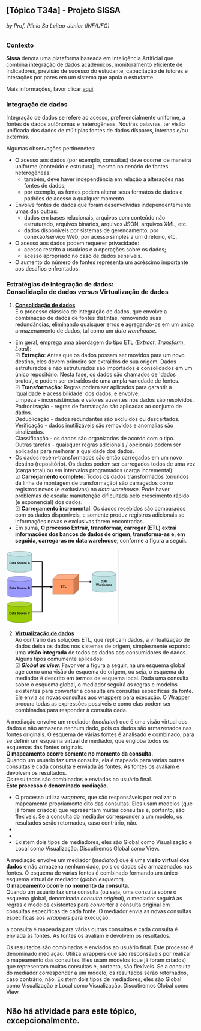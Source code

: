 ## [Tópico T34a] - Projeto SISSA
###### *by Prof. Plinio Sa Leitao-Junior (INF/UFG)*

### Contexto

**Sissa** denota uma plataforma baseada em Inteligência Artificial que combina integração de dados acadêmicos, monitoramento eficiente de indicadores, previsão de sucesso do estudante, capacitação de tutores e interações por pares em um sistema que apoia o estudante.

Mais informações, favor clicar [aqui](https://sissa.ufg.br/).

### Integração de dados

Integração de dados se refere ao acesso, preferencialmente uniforme, a fontes de dados autônomas e heterogêneas. Noutras palavras, ter visão unificada dos dados de múltiplas fontes de dados díspares, internas e/ou externas. 

Algumas observações pertinenetes:
- O acesso aos dados (por exemplo, consultas) deve ocorrer de maneira uniforme (conteúdo e estrutura), mesmo no cenário de fontes heterogêneas:
  - também, deve haver independência em relação a alterações nas fontes de dados;
  - por exemplo, as fontes podem alterar seus formatos de dados e padrões de acesso a qualquer momento.
- Envolve fontes de dados que foram desenvolvidas independentemente umas das outras:
  - dados em bases relacionais, arquivos com conteúdo não estruturado, arquivos binários, arquivos JSON, arquivos XML, etc.
  - dados disponíveis por sistemas de gerencamento, por conexão/serviço Web, por acesso simples a um diretório, etc.
- O acesso aos dados podem requerer privacidade:
  - acesso restrito a usuários e a operações sobre os dados;
  - acesso apropriado no caso de dados sensíveis.
- O aumento do número de fontes representa um acréscimo importante aos desafios enfrentados.

### Estratégias de integração de dados:<br>Consolidação de dados _versus_ Virtualização de dados

1. **<ins>Consolidação de dados</ins>**<br>
É o processo clássico de integração de dados, que envolve a combinação de dados de fontes distintas, removendo suas redundâncias, eliminando quaisquer erros e agregando-os em um único armazenamento de dados, tal como um _data warehouse_.<br>
- Em geral, emprega uma abordagem do tipo ETL (_Extract_, _Transform_, _Load_):<br>
&#9745; **Extração**: Antes que os dados possam ser movidos para um novo destino, eles devem primeiro ser extraídos de sua origem. Dados estruturados e não estruturados são importados e consolidados em um único repositório. Nesta fase, os dados são chamados de 'dados brutos', e podem ser extraídos de uma ampla variedade de fontes.<br>
&#9745; **Transformação**: Regras podem ser aplicados para garantir a 'qualidade e acessibilidade' dos dados, e envolve:<br>
Limpeza - inconsistências e valores ausentes nos dados são resolvidos.<br>
Padronização - regras de formatação são aplicadas ao conjunto de dados.<br>
Deduplicação - dados redundantes são excluídos ou descartados.<br>
Verificação - dados inutilizáveis são removidos e anomalias são sinalizadas.<br>
Classificação - os dados são organizados de acordo com o tipo.<br>
Outras tarefas - quaisquer regras adicionais / opcionais podem ser aplicadas para melhorar a qualidade dos dados.<br>
- Os dados recém-transformados são então carregados em um novo destino (repositório). Os dados podem ser carregados todos de uma vez (carga total) ou em intervalos programados (carga incremental):<br>
&#9745; **Carregamento completo**: Todos os dados transformados (oriundos da linha de montagem de transformação) são carragedos como registros novos (e exclusivos) no _data warehouse_. Pode haver problemas de escala: manutenção dificultada pelo crescimento rápido (e exponencial) dos dados.<br>
&#9745; **Carregamento incremental**: Os dados recebidos são comparados com os dados disponíveis, e somente produz registros adicionais se informações novas e exclusivas forem encontradas.
- Em suma, **O processo Extrair, transformar, carregar (ETL) extrai informações dos bancos de dados de origem, transforma-as e, em seguida, carrega-as no data warehouse**, conforme a figura a seguir.

<img src="../media/fig-integracao-por-consolidacao.jpg" width="300">

2. **<ins>Virtualização de dados</ins>**<br>
Ao contrário das soluções ETL, que replicam dados, a virtualização de dados deixa os dados nos sistemas de origem, simplesmente expondo uma **visão integrada** de todos os dados aos consumidores de dados.<br>Alguns tipos comumente aplicados:<br>
&#9745; **_Global as view_**: Favor ver a figura a seguir, há um esquema global age como uma visão do esquema de origem, ou seja, o esquema do mediador é descrito em termos de esquema local. Dada uma consulta sobre o esquema global, o mediador seguirá as regras e modelos existentes para converter a consulta em consultas específicas da fonte. Ele envia as novas consultas aos wrappers para execução. O Wrapper procura todas as expressões possíveis e como elas podem ser combinadas para responder à consulta dada.

A mediação envolve um mediador (_mediator_) que é uma visão virtual dos dados e não armazena nenhum dado, pois os dados são armazenados nas fontes originais. O esquema de várias fontes é analisado e combinado, para se definir um esquema virtual de mediador, que engloba todos os esquemas das fontes originais.<br>**O mapeamento ocorre somente no momento da consulta.**<br>Quando um usuário faz uma consulta, ela é mapeada para várias outras consultas e cada consulta é enviada às fontes. As fontes os avaliam e devolvem os resultados.<br> Os resultados são combinados e enviados ao usuário final.<br>**Este processo é denominado mediação.**<br>
- O processo utiliza _wrappers_, que são responsáveis por realizar o mapeamento propriamente dito das consultas. Eles usam modelos (que já foram criados) que representam muitas consultas e, portanto, são flexíveis. Se a consulta do mediador corresponder a um modelo, os resultados serão retornados, caso contrário, não. 
- 
- 
- Existem dois tipos de mediadores, eles são Global como Visualização e Local como Visualização. Discutiremos Global como View.

A mediação envolve um mediador (_mediator_) que é uma **visão virtual dos dados** e não armazena nenhum dado, pois os dados são armazenados nas fontes. O esquema de várias fontes é combinado formando um único esquema virtual de mediador (_global esquema_).<br>**O mapeamento ocorre no momento da consulta.**<br>Quando um usuário faz uma consulta (ou seja, uma consulta sobre o esquema global, denominada _consulta original_), o mediador seguirá as regras e modelos existentes para converter a consulta original em consultas específicas de cada fonte. O mediador envia as novas consultas específicas aos _wrappers_ para execução.

a consulta é mapeada para várias outras consultas e cada consulta é enviada às fontes. As fontes os avaliam e devolvem os resultados.

Os resultados são combinados e enviados ao usuário final. Este processo é denominado mediação. Utiliza wrappers que são responsáveis por realizar o mapeamento das consultas. Eles usam modelos (que já foram criados) que representam muitas consultas e, portanto, são flexíveis. Se a consulta do mediador corresponder a um modelo, os resultados serão retornados, caso contrário, não. Existem dois tipos de mediadores, eles são Global como Visualização e Local como Visualização. Discutiremos Global como View.




## Não há atividade para este tópico, excepcionalmente.
